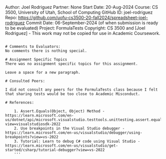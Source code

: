 ﻿Author:     Joel Rodriguez
Partner:    None
Start Date: 20-Aug-2024
Course:     CS 3500, University of Utah, School of Computing
GitHub ID:  joel-rodriguez
Repo:      https://github.com/uofu-cs3500-20-fall2024/spreadsheet-joel-rodriguez
Commit Date: 06-September-2024 (of when submission is ready to be evaluated)
Project:   FormulaTests
Copyright:  CS 3500 and [Joel Rodriguez] - This work may not be copied for use in Academic Coursework.
```

# Comments to Evaluators:
No comments there is nothing special.

# Assignment Specific Topics
There was no assignment specific topics for this assignment.

Leave a space for a new paragraph.

# Consulted Peers:

I did not consult any peers for the FormulaTests class because I felt that sharing tests would be too close to Academic Misconduct.

# References:

    1. Assert.Equals(Object, Object) Method - https://learn.microsoft.com/en-us/dotnet/api/microsoft.visualstudio.testtools.unittesting.assert.equals?view=visualstudiosdk-2022
    2. Use breakpoints in the Visual Studio debugger - https://learn.microsoft.com/en-us/visualstudio/debugger/using-breakpoints?view=vs-2022
    3. Tutorial: Learn to debug C# code using Visual Studio - https://learn.microsoft.com/en-us/visualstudio/get-started/csharp/tutorial-debugger?view=vs-2022
    '''
